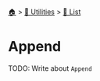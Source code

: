 <!--startTocHeader-->
[🏠](../../README.md) > [🔧 Utilities](../README.md) > [🧺 List](README.md)
# Append
<!--endTocHeader-->

TODO: Write about `Append`

<!--startTocSubTopic-->
<!--endTocSubTopic-->